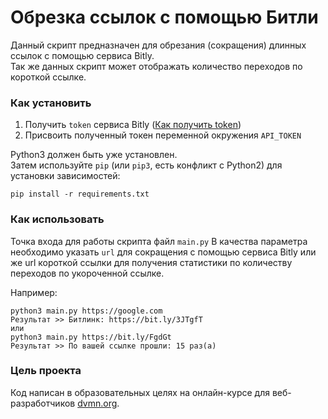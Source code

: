 # Обрезка ссылок с помощью Битли

Данный скрипт предназначен для обрезания (сокращения) длинных ссылок с помощью сервиса Bitly.  
Так же данных скрипт может отображать количество переходов по короткой ссылке.

### Как установить
 
1. Получить `token` сервиса Bitly ([Как получить token](https://dev.bitly.com/docs/getting-started/introduction/))  
2. Присвоить полученный токен переменной окружения `API_TOKEN` 

Python3 должен быть уже установлен.   
Затем используйте `pip` (или `pip3`, есть конфликт с Python2) для установки зависимостей:
```
pip install -r requirements.txt
```
### Как использовать

Точка входа для работы скрипта файл `main.py`
В качества параметра необходимо указать `url` для сокращения c помощью сервиса Bitly или же url короткой ссылки для получения статистики по количеству переходов по укороченной ссылке.  
 
Например:  
```
python3 main.py https://google.com
Результат >> Битлинк: https://bit.ly/3JTgfT
или
python3 main.py https://bit.ly/FgdGt
Результат >> По вашей ссылке прошли: 15 раз(а)
```

### Цель проекта

Код написан в образовательных целях на онлайн-курсе для веб-разработчиков [dvmn.org](https://dvmn.org/).
